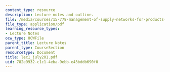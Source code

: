 ```yaml
---
content_type: resource
description: Lecture notes and outline.
file: /media/courses/15-778-management-of-supply-networks-for-products-and-services-summer-2004/782e9932c1c14eba9ebbe43bddb690f0_lec1_july201.pdf
file_type: application/pdf
learning_resource_types:
- Lecture Notes
ocw_type: OCWFile
parent_title: Lecture Notes
parent_type: CourseSection
resourcetype: Document
title: lec1_july201.pdf
uid: 782e9932-c1c1-4eba-9ebb-e43bddb690f0
---
```

